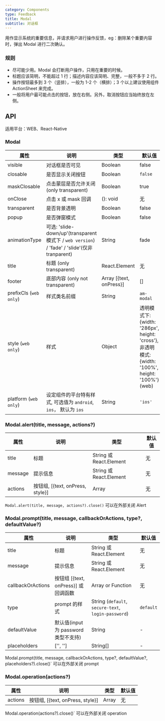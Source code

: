 ```yaml
---
category: Components
type: Feedback
title: Modal
subtitle: 对话框
---
```


用作显示系统的重要信息，并请求用户进行操作反馈，eg：删除某个重要内容时，弹出 Modal 进行二次确认。

### 规则
- 尽可能少用。Modal 会打断用户操作，只用在重要的时候。
- 标题应该简明，不能超过 1 行；描述内容应该简明、完整，一般不多于 2 行。
- 操作按钮最多到 3 个（竖排），一般为 1-2 个（横排）；3 个以上建议使用组件 ActionSheet 来完成。
- 一般将用户最可能点击的按钮，放在右侧。另外，取消按钮应当始终放在左侧。


## API

适用平台：WEB、React-Native

### Modal

属性 | 说明 | 类型 | 默认值
----|-----|------|------
| visible     | 对话框是否可见 | Boolean          | false           |
| closable    | 是否显示关闭按钮 | Boolean    | `false`        |
| maskClosable | 点击蒙层是否允许关闭 (only transparent) | Boolean   | true       |
| onClose     | 点击 x 或 mask 回调       | (): void   | 无 |
| transparent | 是否背景透明       | Boolean   |  false |
| popup | 是否弹窗模式       | Boolean   |  false |
| animationType | 可选: 'slide-down/up'(transparent 模式下 / `web version`) / 'fade' / 'slide'(仅非 tranparent) | String |   fade |
| title       | 标题 (only transparent)   | React.Element    | 无           |
| footer     | 底部内容 (only not transparent)     |  Array [{text, onPress}]    | [] |
| prefixCls (`web only`)    | 样式类名前缀 |    String   | `am-modal`      |
| style (`web only`) |  样式    | Object | 透明模式下: {width: '286px', height: 'cross'}, <br />非透明模式:  {width: '100%', height: '100%'} (web)|
| platform (`web only`) |  设定组件的平台特有样式, 可选值为 `android`, `ios`， 默认为 `ios`    | String | `'ios'`|

### Modal.alert(title, message, actions?)

属性 | 说明 | 类型 | 默认值
----|-----|------|------
| title        | 标题                      | String 或 React.Element   | 无            |
| message      | 提示信息                  | String 或 React.Element    | 无    |
| actions         | 按钮组, [{text, onPress, style}]       | Array | 无            |

`Modal.alert(title, message, actions?).close()` 可以在外部关闭 Alert

### Modal.prompt(title, message, callbackOrActions, type?, defaultValue?)

属性 | 说明 | 类型 | 默认值
----|-----|------|------
| title        | 标题                      | String 或 React.Element   | 无            |
| message      | 提示信息                  | String 或 React.Element                    | 无    |
| callbackOrActions  | 按钮组 [{text, onPress}] 或回调函数      | Array or Function | 无            |
| type       | prompt 的样式   | String (`default`, `secure-text`, `login-password`)|  `default`  |
| defaultValue       | 默认值(input 为 password 类型不支持)   | String |   -  |
| placeholders       | ['', '']  | String[] |   -  |


Modal.prompt(title, message, callbackOrActions, type?, defaultValue?, placeholders?).close()` 可以在外部关闭 prompt

### Modal.operation(actions?)

属性 | 说明 | 类型 | 默认值
----|-----|------|------
| actions         | 按钮组, [{text, onPress, style}]       | Array | 无            |

Modal.operation(actions?).close()` 可以在外部关闭 operation
